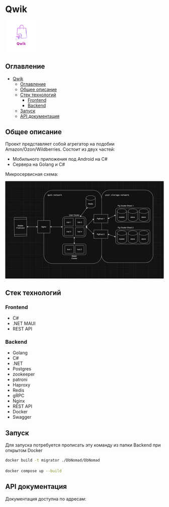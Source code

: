 # Qwik

<div>
  <img src="images/logo.png" alt="Logo" style="max-width: 20%; height: auto;">
</div>

## Оглавление
- [Qwik](#qwik)
  - [Оглавление](#оглавление)
  - [Общее описание](#общее-описание)
  - [Стек технологий](#стек-технологий)
    - [Frontend](#frontend)
    - [Backend](#backend)
  - [Запуск](#запуск)
  - [API документация](#api-документация)

## Общее описание

Проект представляет собой агрегатор на подобии Amazon/Ozon/Wildberries.
Состоит из двух частей:

- Мобильного приложения под Android на C#
- Сервера на Golang и C#

Микросервисная схема:

![Schema](images/schema.png)

## Стек технологий

### Frontend

- C#
- .NET MAUI
- REST API

### Backend

- Golang
- C#
- .NET
- Postgres
- zookeeper
- patroni
- Haproxy
- Redis
- gRPC
- Nginx
- REST API
- Docker
- Swagger

## Запуск

Для запуска потребуется прописать эту команду из папки Backend при открытом Docker

```bash
docker build -t migrator ./DbNomad/DbNomad

docker compose up --build
```

## API документация

Документация доступна по адресам: